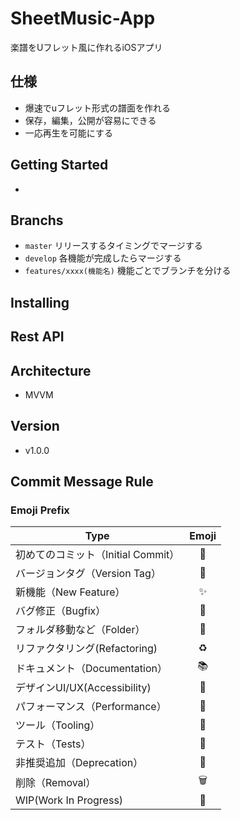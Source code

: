 # SheetMusic-App
楽譜をUフレット風に作れるiOSアプリ

## 仕様
- 爆速でuフレット形式の譜面を作れる
- 保存，編集，公開が容易にできる
- 一応再生を可能にする


## Getting Started
- 

## Branchs
- `master` リリースするタイミングでマージする
- `develop` 各機能が完成したらマージする
- `features/xxxx(機能名)` 機能ごとでブランチを分ける

## Installing

## Rest API

## Architecture
- MVVM

## Version
- v1.0.0 

## Commit Message Rule
### Emoji Prefix
|Type|Emoji|
|---|:---:|
|初めてのコミット（Initial Commit）|	🎉|
|バージョンタグ（Version Tag）|	🔖|
|新機能（New Feature）|	✨|
|バグ修正（Bugfix）|	🐛|
|フォルダ移動など（Folder）|	📁|
|リファクタリング(Refactoring)|	♻️|
|ドキュメント（Documentation）|	📚|
|デザインUI/UX(Accessibility)|	🎨|
|パフォーマンス（Performance）	|🐎|
|ツール（Tooling）|	🔧|
|テスト（Tests）	|🚨|
|非推奨追加（Deprecation）|	💩|
|削除（Removal）|	🗑️|
|WIP(Work In Progress)|	🚧|
